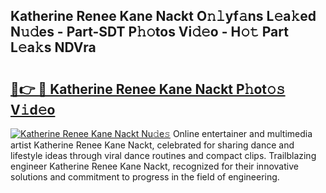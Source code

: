## Katherine Renee Kane Nackt O𝚗𝚕yf𝚊ns L𝚎a𝚔ed N𝚞𝚍es - Part-SDT P𝚑𝚘tos Vi𝚍𝚎o - H𝚘𝚝 Part L𝚎a𝚔s NDVra

# <h2><a href="http://kf7kbl.oniu.top/?m=Katherine+Renee+Kane+Nackt">🔗👉 🔴 Katherine Renee Kane Nackt P𝚑ot𝚘𝚜 V𝚒d𝚎o</a></h2>

[![Katherine Renee Kane Nackt Nu𝚍e𝚜](https://i.imgur.com/0qMVB7G.gif)](http://kf7kbl.oniu.top/?m=Katherine+Renee+Kane+Nackt)
Online entertainer and multimedia artist Katherine Renee Kane Nackt, celebrated for sharing dance and lifestyle ideas through viral dance routines and compact clips. Trailblazing engineer Katherine Renee Kane Nackt, recognized for their innovative solutions and commitment to progress in the field of engineering.  
